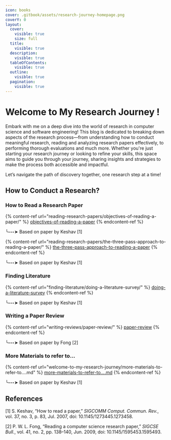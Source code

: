 ```yaml
---
icon: books
cover: .gitbook/assets/research-journey-homepage.png
coverY: 0
layout:
  cover:
    visible: true
    size: full
  title:
    visible: true
  description:
    visible: true
  tableOfContents:
    visible: true
  outline:
    visible: true
  pagination:
    visible: true
---
```


# Welcome to My Research Journey !

Embark with me on a deep dive into the world of research in computer science and software engineering! This blog is dedicated to breaking down aspects of the research process—from understanding how to conduct meaningful research, reading and analyzing research papers effectively, to performing thorough evaluations and much more. Whether you're just starting your research journey or looking to refine your skills, this space aims to guide you through your journey, sharing insights and strategies to make the process both accessible and impactful.

Let’s navigate the path of discovery together, one research step at a time!

## How to Conduct a Research?

### How to Read a Research Paper

{% content-ref url="reading-research-papers/objectives-of-reading-a-paper/" %}
[objectives-of-reading-a-paper](reading-research-papers/objectives-of-reading-a-paper/)
{% endcontent-ref %}

╰**---**➤ Based on paper by Keshav \[1]



{% content-ref url="reading-research-papers/the-three-pass-approach-to-reading-a-paper/" %}
[the-three-pass-approach-to-reading-a-paper](reading-research-papers/the-three-pass-approach-to-reading-a-paper/)
{% endcontent-ref %}

╰**---**➤ Based on paper by Keshav \[1]



### Finding Literature

{% content-ref url="finding-literature/doing-a-literature-survey/" %}
[doing-a-literature-survey](finding-literature/doing-a-literature-survey/)
{% endcontent-ref %}

╰**---**➤ Based on paper by Keshav \[1]



### Writing a Paper Review

{% content-ref url="writing-reviews/paper-review/" %}
[paper-review](writing-reviews/paper-review/)
{% endcontent-ref %}

╰**---**➤ Based on paper by Fong \[2]



### More Materials to refer to...

{% content-ref url="welcome-to-my-research-journey/more-materials-to-refer-to....md" %}
[more-materials-to-refer-to....md](welcome-to-my-research-journey/more-materials-to-refer-to....md)
{% endcontent-ref %}

╰**---**➤ Based on paper by Keshav \[1]





## References

\[1] S. Keshav, “How to read a paper,” _SIGCOMM Comput. Commun. Rev._, vol. 37, no. 3, p. 83, Jul. 2007, doi: 10.1145/1273445.1273458.

\[2] P. W. L. Fong, “Reading a computer science research paper,” _SIGCSE Bull._, vol. 41, no. 2, pp. 138–140, Jun. 2009, doi: 10.1145/1595453.1595493.





